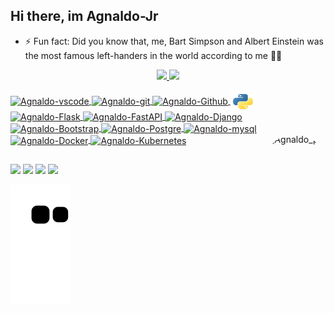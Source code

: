 ## Hi there, im Agnaldo-Jr

- ⚡ Fun fact: Did you know that, me, Bart Simpson and Albert Einstein was the most famous left-handers in the world according to me 🤠😂

<div align="center">
  <a href="https://github.com/Agnaldo-Jr">
  <img height="180em" src="https://github-readme-stats.vercel.app/api?username=Agnaldo-Jr&show_icons=true&theme=dracula&include_all_commits=true&count_private=true"/>
  <img height="180em" src="https://github-readme-stats.vercel.app/api/top-langs/?username=Agnaldo-Jr&layout=compact&langs_count=7&theme=dracula"/>
</div>
<div style="display: inline_block"><br>
  <img align="center" alt="Agnaldo-vscode" height="30" width="40" src="https://cdn.jsdelivr.net/gh/devicons/devicon/icons/vscode/vscode-original.svg">
  <img align="center" alt="Agnaldo-git" height="30" width="40" src="https://cdn.jsdelivr.net/gh/devicons/devicon/icons/git/git-plain.svg">
  <img align="center" alt="Agnaldo-Github" height="30" width="40" src="https://cdn.jsdelivr.net/gh/devicons/devicon/icons/github/github-original-wordmark.svg">
  <img align="center" alt="Agnaldo-Python" height="30" width="40" src="https://raw.githubusercontent.com/devicons/devicon/master/icons/python/python-original.svg">
  <img align="center" alt="Agnaldo-Flask" height="30" width="40" src="https://cdn.jsdelivr.net/gh/devicons/devicon/icons/flask/flask-original.svg">
  <img align="center" alt="Agnaldo-FastAPI" height="30" width="40" src="https://cdn.jsdelivr.net/gh/devicons/devicon/icons/fastapi/fastapi-plain-wordmark.svg">
  <img align="center" alt="Agnaldo-Django" height="30" width="40" src="https://cdn.jsdelivr.net/gh/devicons/devicon/icons/django/django-plain.svg">
  <img align="center" alt="Agnaldo-Bootstrap" height="30" width="40" src="https://cdn.jsdelivr.net/gh/devicons/devicon/icons/bootstrap/bootstrap-plain-wordmark.svg">
  <img align="center" alt="Agnaldo-Postgre" height="30" width="40" src="https://cdn.jsdelivr.net/gh/devicons/devicon/icons/postgresql/postgresql-plain.svg">
  <img align="center" alt="Agnaldo-mysql" height="30" width="40" src="https://cdn.jsdelivr.net/gh/devicons/devicon/icons/mysql/mysql-plain.svg">
  <img align="center" alt="Agnaldo-Docker" height="30" width="40" src="https://cdn.jsdelivr.net/gh/devicons/devicon/icons/docker/docker-plain.svg">
  <img align="center" alt="Agnaldo-Kubernetes" height="30" width="40" src="https://cdn.jsdelivr.net/gh/devicons/devicon/icons/kubernetes/kubernetes-plain.svg">
  <img align="right" alt="Agnaldo_pic" height="150" style="border-radius:50px;" src="https://drive.google.com/file/d/1BEk8YZyUXh5wftkL30fMdcc95ZhJxFjh/view">
</div>
  
##
 
<div>
  <a href="https://www.linkedin.com/in/agnaldojunior/" target="_blank"><img src="https://img.shields.io/badge/-LinkedIn-%230077B5?style=for-the-badge&logo=linkedin&logoColor=white" target="_blank"></a> 
  <a href = "mailto:contato_agnaldojr@outlook.com"><img src="https://img.shields.io/badge/-Gmail-%23333?style=for-the-badge&logo=gmail&logoColor=white" target="_blank"></a>
  <a href="https://instagram.com/agnaldojuunior" target="_blank"><img src="https://img.shields.io/badge/-Instagram-%23E4405F?style=for-the-badge&logo=instagram&logoColor=white" target="_blank"></a>
 <a href="https://discord.gg/wagxzStdcR" target="_blank"><img src="https://img.shields.io/badge/Discord-7289DA?style=for-the-badge&logo=discord&logoColor=white" target="_blank"></a>
 
  ![Snake animation](https://github.com/Agnaldo-Jr/Agnaldo-Jr/blob/output/github-contribution-grid-snake.svg)
 
</div>
